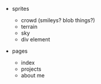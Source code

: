 - sprites
    - crowd (smileys? blob things?)
    - terrain
    - sky
    - div element

- pages
    - index
    - projects
    - about me
